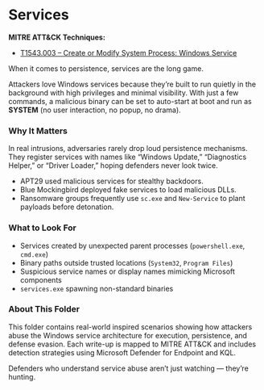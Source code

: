 # Services

**MITRE ATT&CK Techniques:**  
- [T1543.003 – Create or Modify System Process: Windows Service](https://attack.mitre.org/techniques/T1543/003/)

When it comes to persistence, services are the long game.

Attackers love Windows services because they’re built to run quietly in the background with high privileges and minimal visibility. 
With just a few commands, a malicious binary can be set to auto-start at boot and run as **SYSTEM** (no user interaction, no popup, no drama).

### Why It Matters

In real intrusions, adversaries rarely drop loud persistence mechanisms. 
They register services with names like “Windows Update,” “Diagnostics Helper,” or “Driver Loader,” hoping defenders never look twice. 

- APT29 used malicious services for stealthy backdoors.
- Blue Mockingbird deployed fake services to load malicious DLLs.
- Ransomware groups frequently use `sc.exe` and `New-Service` to plant payloads before detonation.

### What to Look For

- Services created by unexpected parent processes (`powershell.exe`, `cmd.exe`)
- Binary paths outside trusted locations (`System32`, `Program Files`)
- Suspicious service names or display names mimicking Microsoft components
- `services.exe` spawning non-standard binaries

### About This Folder

This folder contains real-world inspired scenarios showing how attackers abuse the Windows service architecture for execution, persistence, and defense evasion. 
Each write-up is mapped to MITRE ATT&CK and includes detection strategies using Microsoft Defender for Endpoint and KQL.

Defenders who understand service abuse aren’t just watching — they’re hunting.

